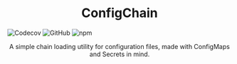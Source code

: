 <h1 style="text-align: center">ConfigChain</h1>

<div style="align-content: center">
    <img alt="Codecov" src="https://img.shields.io/codecov/c/github/SiegfredRodriguez/config-discovery?style=flat-square">    
    <img alt="GitHub" src="https://img.shields.io/github/license/SiegfredRodriguez/config-discovery?style=flat-square">
    <img alt="npm" src="https://img.shields.io/npm/v/config-discovery?style=flat-square">
</div>

<p style="text-align: center">
    A simple chain loading utility for configuration files, made with ConfigMaps and Secrets in mind.
</p>